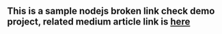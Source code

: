 ## This is a sample nodejs broken link check demo project, related medium article link is [here](https://medium.com/sahibinden-technology/how-to-check-broken-links-in-a-single-web-page-programmatically-c36561e3eb2f)

